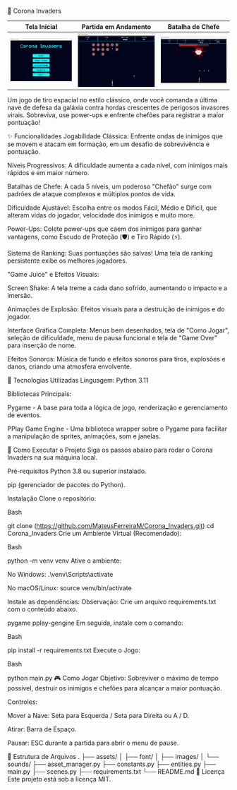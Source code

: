 👾 Corona Invaders

| Tela Inicial | Partida em Andamento | Batalha de Chefe |
|:---:|:---:|:---:|
| ![Tela Inicial do Jogo](assets/Jogo/menu.png) | ![Partida em Andamento](assets/Jogo/partida.png) | ![Batalha de Chefe](assets/Jogo/chefe.png) |

Um jogo de tiro espacial no estilo clássico, onde você comanda a última nave de defesa da galáxia contra hordas crescentes de perigosos invasores virais. Sobreviva, use power-ups e enfrente chefões para registrar a maior pontuação!

✨ Funcionalidades
Jogabilidade Clássica: Enfrente ondas de inimigos que se movem e atacam em formação, em um desafio de sobrevivência e pontuação.

Níveis Progressivos: A dificuldade aumenta a cada nível, com inimigos mais rápidos e em maior número.

Batalhas de Chefe: A cada 5 níveis, um poderoso "Chefão" surge com padrões de ataque complexos e múltiplos pontos de vida.

Dificuldade Ajustável: Escolha entre os modos Fácil, Médio e Difícil, que alteram vidas do jogador, velocidade dos inimigos e muito more.

Power-Ups: Colete power-ups que caem dos inimigos para ganhar vantagens, como Escudo de Proteção (🛡️) e Tiro Rápido (⚡).

Sistema de Ranking: Suas pontuações são salvas! Uma tela de ranking persistente exibe os melhores jogadores.

"Game Juice" e Efeitos Visuais:

Screen Shake: A tela treme a cada dano sofrido, aumentando o impacto e a imersão.

Animações de Explosão: Efeitos visuais para a destruição de inimigos e do jogador.

Interface Gráfica Completa: Menus bem desenhados, tela de "Como Jogar", seleção de dificuldade, menu de pausa funcional e tela de "Game Over" para inserção de nome.

Efeitos Sonoros: Música de fundo e efeitos sonoros para tiros, explosões e danos, criando uma atmosfera envolvente.

🔧 Tecnologias Utilizadas
Linguagem: Python 3.11

Bibliotecas Principais:

Pygame - A base para toda a lógica de jogo, renderização e gerenciamento de eventos.

PPlay Game Engine - Uma biblioteca wrapper sobre o Pygame para facilitar a manipulação de sprites, animações, som e janelas.

🚀 Como Executar o Projeto
Siga os passos abaixo para rodar o Corona Invaders na sua máquina local.

Pré-requisitos
Python 3.8 ou superior instalado.

pip (gerenciador de pacotes do Python).

Instalação
Clone o repositório:

Bash

git clone (https://github.com/MateusFerreiraM/Corona_Invaders.git)
cd Corona_Invaders
Crie um Ambiente Virtual (Recomendado):

Bash

python -m venv venv
Ative o ambiente:

No Windows: .\venv\Scripts\activate

No macOS/Linux: source venv/bin/activate

Instale as dependências:
Observação: Crie um arquivo requirements.txt com o conteúdo abaixo.

pygame
pplay-gengine
Em seguida, instale com o comando:

Bash

pip install -r requirements.txt
Execute o Jogo:

Bash

python main.py
🎮 Como Jogar
Objetivo: Sobreviver o máximo de tempo possível, destruir os inimigos e chefões para alcançar a maior pontuação.

Controles:

Mover a Nave: Seta para Esquerda / Seta para Direita ou A / D.

Atirar: Barra de Espaço.

Pausar: ESC durante a partida para abrir o menu de pause.

📂 Estrutura de Arquivos
.
├── assets/
│   ├── font/
│   ├── images/
│   └── sounds/
├── asset_manager.py
├── constants.py
├── entities.py
├── main.py
├── scenes.py
├── requirements.txt
└── README.md
📄 Licença
Este projeto está sob a licença MIT.